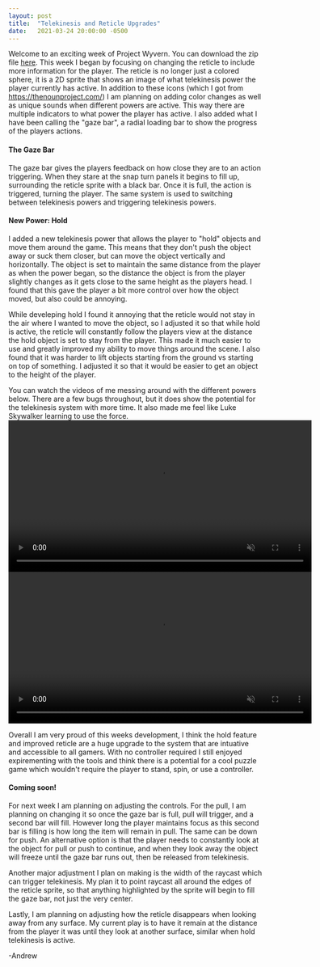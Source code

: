 ```yaml
---
layout: post
title:  "Telekinesis and Reticle Upgrades"
date:   2021-03-24 20:00:00 -0500
---
```

Welcome to an exciting week of Project Wyvern. You can download the zip file <a href="https://drive.google.com/file/d/14D0I7a1aImaNN_86gw6GXL3eaHBUzaFr/view?usp=sharing">here</a>. This week I began by focusing on changing the reticle to include more information for the player. The reticle is no longer just a colored sphere, it is a 2D sprite that shows an image of what telekinesis power the player currently has active. In addition to these icons (which I got from <a href ="https://thenounproject.com/">https://thenounproject.com/</a>) I am planning on adding color changes as well as unique sounds when different powers are active. This way there are multiple indicators to what power the player has active. I also added what I have been calling the "gaze bar", a radial loading bar to show the progress of the players actions.

<h4>The Gaze Bar</h4>
The gaze bar gives the players feedback on how close they are to an action triggering. When they stare at the snap turn panels it begins to fill up, surrounding the reticle sprite with a black bar. Once it is full, the action is triggered, turning the player. The same system is used to switching between telekinesis powers and triggering telekinesis powers.

<h4>New Power: Hold</h4>
I added a new telekinesis power that allows the player to "hold" objects and move them around the game. This means that they don't push the object away or suck them closer, but can move the object vertically and horizontally. The object is set to maintain the same distance from the player as when the power began, so the distance the object is from the player slightly changes as it gets close to the same height as the players head. I found that this gave the player a bit more control over how the object moved, but also could be annoying.

While develeping hold I found it annoying that the reticle would not stay in the air where I wanted to move the object, so I adjusted it so that while hold is active, the reticle will constantly follow the players view at the distance the hold object is set to stay from the player. This made it much easier to use and greatly improved my ability to move things around the scene. I also found that it was harder to lift objects starting from the ground vs starting on top of something. I adjusted it so that it would be easier to get an object to the height of the player.

You can watch the videos of me messing around with the different powers below. There are a few bugs throughout, but it does show the potential for the telekinesis system with more time. It also made me feel like Luke Skywalker learning to use the force.
<video width="600" height="auto" controls muted>
    <source src="{{site.url}}/assets/3_24/VRtelekinesisV3_1.mp4" alt="Demonstation of hold, push, and pull telekinesis" type="video/mp4"/>
</video>
<video width="600" height="auto" controls muted>
    <source src="{{site.url}}/assets/3_24/VRtelekinesisV3_2.mp4" alt="Demonstation of hold, push, and pull telekinesis" type="video/mp4"/>
</video>

Overall I am very proud of this weeks development, I think the hold feature and improved reticle are a huge upgrade to the system that are intuative and accessible to all gamers. With no controller required I still enjoyed expirementing with the tools and think there is a potential for a cool puzzle game which wouldn't require the player to stand, spin, or use a controller.

<h4>Coming soon!</h4>
For next week I am planning on adjusting the controls. For the pull, I am planning on changing it so once the gaze bar is full, pull will trigger, and a second bar will fill. However long the player maintains focus as this second bar is filling is how long the item will remain in pull. The same can be down for push. An alternative option is that the player needs to constantly look at the object for pull or push to continue, and when they look away the object will freeze until the gaze bar runs out, then be released from telekinesis.

Another major adjustment I plan on making is the width of the raycast which can trigger telekinesis. My plan it to point raycast all around the edges of the reticle sprite, so that anything highlighted by the sprite will begin to fill the gaze bar, not just the very center.

Lastly, I am planning on adjusting how the reticle disappears when looking away from any surface. My current play is to have it remain at the distance from the player it was until they look at another surface, similar when hold telekinesis is active.

-Andrew